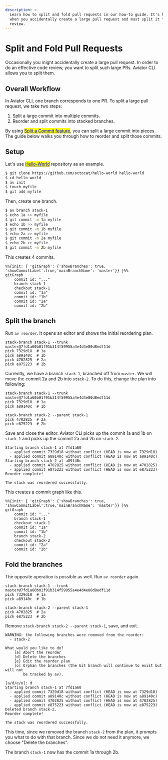 ```yaml
---
description: >-
  Learn how to split and fold pull requests in our how-to guide. It's helpful
  when you accidentally create a large pull request and must split it for code
  review.
---
```


# Split and Fold Pull Requests

Occasionally you might accidentally create a large pull request. In order to do an effective code review, you want to split such large PRs. Aviator CLI allows you to split them.

## Overall Workflow

In Aviator CLI, one branch corresponds to one PR. To split a large pull request, we take two steps:

1. Split a large commit into multiple commits.
2. Reorder and split commits into stacked branches.

By using [<mark style="color:blue;">Split a Commit feature</mark>](splitting-a-commit.md), you can split a large commit into pieces. The guide below walks you through how to reorder and split those commits.

## Setup

Let's use [<mark style="color:blue;">Hello-World</mark>](https://github.com/octocat/hello-world) repository as an example.

```bash
$ git clone https://github.com/octocat/hello-world hello-world
$ cd hello-world
$ av init
$ touch myfile
$ git add myfile
```

Then, create one branch.

```bash
$ av branch stack-1
$ echo 1a >> myfile
$ git commit -m 1a myfile
$ echo 1b >> myfile
$ git commit -m 1b myfile
$ echo 2a >> myfile
$ git commit -m 2a myfile
$ echo 2b >> myfile
$ git commit -m 2b myfile
```

This creates 4 commits.

```mermaid
%%{init: { 'gitGraph': {'showBranches': true, 'showCommitLabel':true,'mainBranchName': 'master'}} }%%
gitGraph
    commit id: "..."
    branch stack-1
    checkout stack-1
    commit id: "1a"
    commit id: "1b"
    commit id: "2a"
    commit id: "2b"
```

## Split the branch

Run `av reorder`. It opens an editor and shows the initial reordering plan.

```
stack-branch stack-1 --trunk master@7fd1a60b01f91b314f59955a4e4d4e80d8edf11d
pick 7329d18  # 1a
pick a89140c  # 1b
pick 4702825  # 2a
pick e875223  # 2b
```

Currently, we have a branch `stack-1`, branched off from `master`. We will move the commit 2a and 2b into `stack-2`. To do this, change the plan into following:

```
stack-branch stack-1 --trunk master@7fd1a60b01f91b314f59955a4e4d4e80d8edf11d
pick 7329d18  # 1a
pick a89140c  # 1b

stack-branch stack-2 --parent stack-1
pick 4702825  # 2a
pick e875223  # 2b
```

Save and close the editor. Aviator CLI picks up the commit 1a and 1b on `stack-1` and picks up the commit 2a and 2b on `stack-2`.

```
Starting branch stack-1 at 7fd1a60
  - applied commit 7329d18 without conflict (HEAD is now at 7329d18)
  - applied commit a89140c without conflict (HEAD is now at a89140c)
Starting branch stack-2 at a89140c
  - applied commit 4702825 without conflict (HEAD is now at 4702825)
  - applied commit e875223 without conflict (HEAD is now at e875223)
Reorder complete!

The stack was reordered successfully.
```

This creates a commit graph like this.

```mermaid
%%{init: { 'gitGraph': {'showBranches': true, 'showCommitLabel':true,'mainBranchName': 'master'}} }%%
gitGraph
    commit id: "..."
    branch stack-1
    checkout stack-1
    commit id: "1a"
    commit id: "1b"
    branch stack-2
    checkout stack-2
    commit id: "2a"
    commit id: "2b"
```

## Fold the branches

The opposite operation is possible as well. Run `av reorder` again.

```
stack-branch stack-1 --trunk master@7fd1a60b01f91b314f59955a4e4d4e80d8edf11d
pick 7329d18  # 1a
pick a89140c  # 1b

stack-branch stack-2 --parent stack-1
pick 4702825  # 2a
pick e875223  # 2b
```

Remove `stack-branch stack-2 --parent stack-1`, save, and exit.

```
WARNING: the following branches were removed from the reorder:
  - stack-2

What would you like to do?
    [a] Abort the reorder
    [d] Delete the branches
    [e] Edit the reorder plan
    [o] Orphan the branches (the Git branch will continue to exist but will not
        be tracked by av).

[a/d/e/o]: d
Starting branch stack-1 at 7fd1a60
  - applied commit 7329d18 without conflict (HEAD is now at 7329d18)
  - applied commit a89140c without conflict (HEAD is now at a89140c)
  - applied commit 4702825 without conflict (HEAD is now at 4702825)
  - applied commit e875223 without conflict (HEAD is now at e875223)
Deleted branch stack-2.
Reorder complete!

The stack was reordered successfully.
```

This time, since we removed the branch `stack-2` from the plan, it prompts you what to do with that branch. Since we do not need it anymore, we choose "Delete the branches".

The branch `stack-1` now has the commit 1a through 2b.
